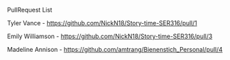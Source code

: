 PullRequest List

Tyler Vance - https://github.com/NickN18/Story-time-SER316/pull/1 

Emily Williamson - https://github.com/NickN18/Story-time-SER316/pull/3

Madeline Annison - https://github.com/amtrang/Bienenstich_Personal/pull/4
